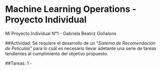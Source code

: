 # Machine Learning Operations - Proyecto Individual
Mi Proyecto Individual N°1 - Gabriela Beatriz Goñalons

##Actividad:
Se requiere el desarrollo de un _"Sistema de Recomendación de Películas"_ para lo cuál es necesario llevar adetante una serie de tareas tendientes al cumplimiento del objetivo propuesto.

##Tareas:
1 - 
